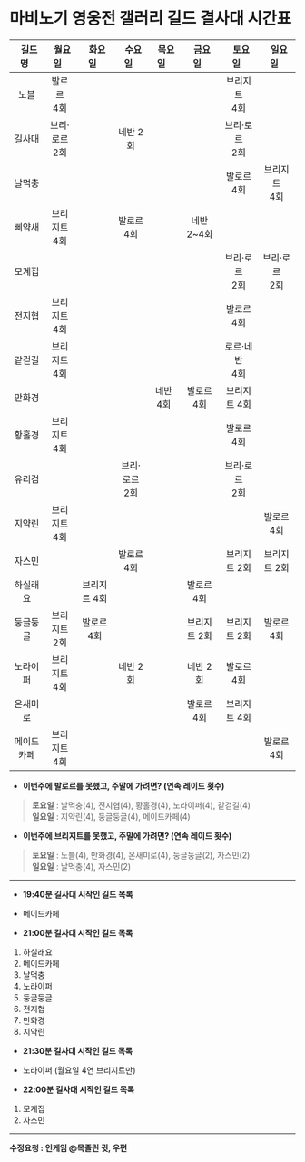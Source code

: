 # 마비노기 영웅전 갤러리 길드 결사대 시간표

| &nbsp;&nbsp;길드명&nbsp;&nbsp; | &nbsp;&nbsp;월요일&nbsp;&nbsp; | &nbsp;&nbsp;화요일&nbsp;&nbsp; | &nbsp;&nbsp;수요일&nbsp;&nbsp; | &nbsp;&nbsp;목요일&nbsp;&nbsp; | &nbsp;&nbsp;금요일&nbsp;&nbsp; | &nbsp;&nbsp;토요일&nbsp;&nbsp; | &nbsp;&nbsp;일요일&nbsp;&nbsp;  |
|:---:|:---:|:---:|:---:|:---:|:---:|:---:|:---:|
| 노블 | 발로르<br>4회  |  |   |   |   | 브리지트<br>4회  |   |
| 길사대 | 브리·로르<br>2회  |   | 네반 2회 |   |   | 브리·로르<br>2회  |  |
| 날먹충 |   |   |   |   |   | 발로르 4회 | 브리지트<br>4회 |
| 삐약새 | 브리지트<br>4회  |   | 발로르 4회  |   | 네반 2~4회 |   |   |
| 모계집 |   |   |   |   |   | 브리·로르<br>2회 | 브리·로르<br>2회  |
| 전지협 | 브리지트<br>4회  |   |   |   |   | 발로르 4회  |   |
| 같걷길 | 브리지트<br>4회  |   |   |   |   | 로르·네반<br>4회   |   |
| 만화경 |   |   |   | 네반 4회  | 발로르 4회  | 브리지트 4회  |   |
| 황홀경 | 브리지트<br>4회  |   |   |   |   | 발로르 4회  |   |
| 유리검 |   |   | 브리·로르<br>2회  |   |   | 브리·로르<br>2회  |   |
| 지약린 | 브리지트<br>4회 |   |   |   |   |   | 발로르 4회  |
| 자스민 |   |   | 발로르 4회 |   |   | 브리지트 2회  | 브리지트 2회 |
| 하실래요 |   | 브리지트 4회 |   |   | 발로르 4회  |   |   |
| 둥글둥글 | 브리지트<br>2회 | 발로르 4회  |   |   | 브리지트 2회  | 브리지트 2회  | 발로르<br>4회  |
| 노라이퍼 | 브리지트<br>4회 |   |  네반 2회  |   |  네반 2회  |  발로르<br>4회  |   |
| 온새미로 |   |   |   |   | 발로르 4회  | 브리지트 4회  |   |
| 메이드카페 | 브리지트<br>4회 |   |   |   |   |   |  발로르<br>4회  |


+ __이번주에 발로르를 못했고, 주말에 가려면? (연속 레이드 횟수)__
> **토요일** : 날먹충(4), 전지협(4), 황홀경(4), 노라이퍼(4), 같걷길(4)<br>
  **일요일** : 지약린(4), 둥글둥글(4), 메이드카페(4) 
  
  + __이번주에 브리지트를 못했고, 주말에 가려면? (연속 레이드 횟수)__ 
> **토요일** : 노블(4), 만화경(4), 온새미로(4), 둥글둥글(2), 자스민(2) <br>
  **일요일** : 날먹충(4), 자스민(2)

---

+ __19:40분 길사대 시작인 길드 목록__
+ 메이드카페

+ __21:00분 길사대 시작인 길드 목록__
1. 하실래요
2. 메이드카페
3. 날먹충
4. 노라이퍼
5. 둥글둥글
6. 전지협
7. 만화경
8. 지약린

+ __21:30분 길사대 시작인 길드 목록__
+ 노라이퍼 (월요일 4연 브리지트만)


+ __22:00분 길사대 시작인 길드 목록__ 
1. 모계집
2. 자스민

  
 ---
**수정요청 : 인게임 @목졸린 귓, 우편**
